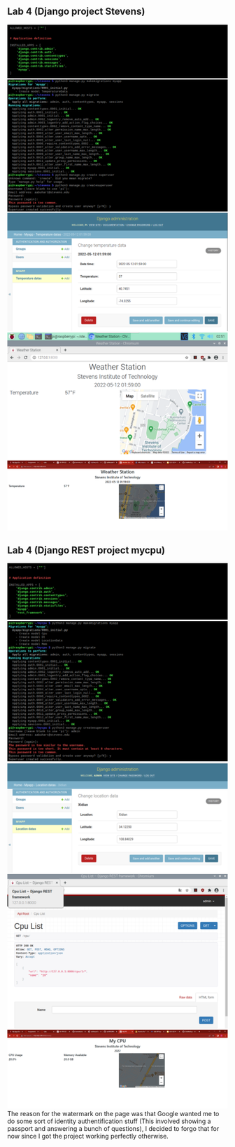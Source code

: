 ## Lab 4 (Django project Stevens)
![](/media/Lab4_1.PNG)
![](/media/Lab4_2.PNG)
![](/media/Lab4_3.PNG)
![](/media/Lab4_4.PNG)
![](/media/Lab4_5.PNG)
## Lab 4 (Django REST project mycpu)
![](/media/Lab4_6.PNG)
![](/media/Lab4_10.PNG)
![](/media/Lab4_7.PNG)
![](/media/Lab4_8.PNG)
![](/media/Lab4_9.PNG)
The reason for the watermark on the page was that Google wanted me to do some sort of identity authentification stuff (This involved showing a passport and answering a bunch of questions), I decided to forgo that for now since I got the project working perfectly otherwise.
